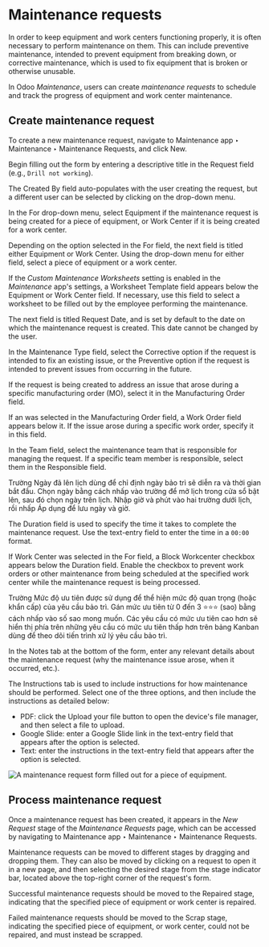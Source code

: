 # Maintenance requests

In order to keep equipment and work centers functioning properly, it is often necessary to perform
maintenance on them. This can include preventive maintenance, intended to prevent equipment from
breaking down, or corrective maintenance, which is used to fix equipment that is broken or otherwise
unusable.

In Odoo *Maintenance*, users can create *maintenance requests* to schedule and track the progress of
equipment and work center maintenance.

## Create maintenance request

To create a new maintenance request, navigate to Maintenance app ‣ Maintenance ‣
Maintenance Requests, and click New.

Begin filling out the form by entering a descriptive title in the Request field (e.g.,
`Drill not working`).

The Created By field auto-populates with the user creating the request, but a different
user can be selected by clicking on the drop-down menu.

In the For drop-down menu, select Equipment if the maintenance request is
being created for a piece of equipment, or Work Center if it is being created for a work
center.

Depending on the option selected in the For field, the next field is titled either
Equipment or Work Center. Using the drop-down menu for either field, select
a piece of equipment or a work center.

If the *Custom Maintenance Worksheets* setting is enabled in the *Maintenance* app's settings, a
Worksheet Template field appears below the Equipment or Work
Center field. If necessary, use this field to select a worksheet to be filled out by the employee
performing the maintenance.

The next field is titled Request Date, and is set by default to the date on which the
maintenance request is created. This date cannot be changed by the user.

In the Maintenance Type field, select the Corrective option if the request
is intended to fix an existing issue, or the Preventive option if the request is
intended to prevent issues from occurring in the future.

If the request is being created to address an issue that arose during a specific manufacturing order
(MO), select it in the Manufacturing Order field.

If an  was selected in the Manufacturing Order field, a Work Order field
appears below it. If the issue arose during a specific work order, specify it in this field.

In the Team field, select the maintenance team that is responsible for managing the
request. If a specific team member is responsible, select them in the Responsible field.

Trường Ngày đã lên lịch dùng để chỉ định ngày bảo trì sẽ diễn ra và thời gian bắt đầu. Chọn ngày bằng cách nhấp vào trường để mở lịch trong cửa sổ bật lên, sau đó chọn ngày trên lịch. Nhập giờ và phút vào hai trường dưới lịch, rồi nhấp Áp dụng để lưu ngày và giờ.

The Duration field is used to specify the time it takes to complete the maintenance
request. Use the text-entry field to enter the time in a `00:00` format.

If Work Center was selected in the For field, a Block Workcenter
checkbox appears below the Duration field. Enable the checkbox to prevent work orders or
other maintenance from being scheduled at the specified work center while the maintenance request is
being processed.

Trường Mức độ ưu tiên được sử dụng để thể hiện mức độ quan trọng (hoặc khẩn cấp) của yêu cầu bảo trì. Gán mức ưu tiên từ 0 đến 3 ⭐⭐⭐ (sao) bằng cách nhấp vào số sao mong muốn. Các yêu cầu có mức ưu tiên cao hơn sẽ hiển thị phía trên những yêu cầu có mức ưu tiên thấp hơn trên bảng Kanban dùng để theo dõi tiến trình xử lý yêu cầu bảo trì.

In the Notes tab at the bottom of the form, enter any relevant details about the
maintenance request (why the maintenance issue arose, when it occurred, etc.).

The Instructions tab is used to include instructions for how maintenance should be
performed. Select one of the three options, and then include the instructions as detailed below:

- PDF: click the Upload your file button to open the device's file manager,
  and then select a file to upload.
- Google Slide: enter a Google Slide link in the text-entry field that
  appears after the option is selected.
- Text: enter the instructions in the text-entry field that appears after the option is
  selected.

![A maintenance request form filled out for a piece of equipment.](applications/inventory_and_mrp/maintenance/maintenance_requests/request-form.png)

## Process maintenance request

Once a maintenance request has been created, it appears in the *New Request* stage of the
*Maintenance Requests* page, which can be accessed by navigating to Maintenance app
‣ Maintenance ‣ Maintenance Requests.

Maintenance requests can be moved to different stages by dragging and dropping them. They can also
be moved by clicking on a request to open it in a new page, and then selecting the desired stage
from the stage indicator bar, located above the top-right corner of the request's form.

Successful maintenance requests should be moved to the Repaired stage, indicating that
the specified piece of equipment or work center is repaired.

Failed maintenance requests should be moved to the Scrap stage, indicating the specified
piece of equipment, or work center, could not be repaired, and must instead be scrapped.
